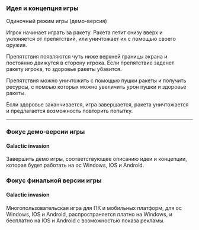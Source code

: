 ### Идея и концепция игры

Одиночный режим игры (демо-версия)

Игрок начинает играть за ракету. Ракета летит снизу вверх и уклоняется от препятствий, или уничтожает их с помощью своего оружия. 

Препятствия появляются чуть ниже верхней границы экрана и постоянно движутся в сторону игрока. Если препятствие заденет ракету игрока, то здоровье ракеты убавится.

Препятствия можно уничтожить с помощью пушки ракеты и получить ресурсы, с помоью которых можно увеличить урон пушки и здоровье ракеты. 

Если здоровье заканчивается, игра завершается, ракета уничтожается и предлагается возможность повторить попытку.

---------------------------------------------------------------------------------------------------------------------------------------------------------------------------------

### Фокус демо-версии игры

#### Galactic invasion

Завершить демо игры, соответствующее описанию идеи и концепции, которая будет работать на ос Windows, IOS и Android. 

### Фокус финальной версии игры

#### Galactic invasion

Многопользовательская игра для ПК и мобильных платформ, для ос Windows, IOS и Android, распространяется платно на Windows, и бесплатно на IOS и Android с возможностью показа рекламы. 
